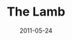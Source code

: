 ---
layout: music 
title: "The Lamb"
date: 2011-05-24 
description: "Original music from The Story message series."
audio: "http://s3.amazonaws.com/crossroads-media/music/audio/The%20Lamb.mp3"
audio-duration: "04:06"
src: "http://s3.amazonaws.com/crossroads-media/images/TheLamb_190x110.jpg"
---